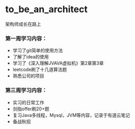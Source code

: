 # to_be_an_architect
架构师成长在路上
### 第一周学习内容：
- 学习了git简单的使用方法
- 了解了idea的使用
- 学习了《深入理解JVAVA虚拟机》第2章第3章
- leetcode刷了十几道算法题
- 熟悉公司的项目

### 第三周学习内容：
- 实习的日常工作
- 剑指offer刷20+题
- 复习Java多线程，Mysql，JVM等内容，记录于有道云笔记
- 备战秋招
